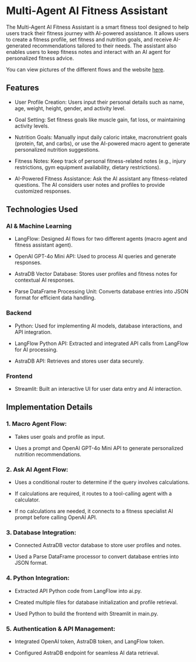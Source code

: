 # Multi-Agent AI Fitness Assistant

The Multi-Agent AI Fitness Assistant is a smart fitness tool designed to help users track their fitness journey with AI-powered assistance. It allows users to create a fitness profile, set fitness and nutrition goals, and receive AI-generated recommendations tailored to their needs. The assistant also enables users to keep fitness notes and interact with an AI agent for personalized fitness advice. 

You can view pictures of the different flows and the website [here](https://github.com/user-attachments/files/18862521/Multi.Agent.AI.fitness.assistant.Pictures.-.Humdaan.Ahmad.pdf).

## Features

- User Profile Creation: Users input their personal details such as name, age, weight, height, gender, and activity level.

- Goal Setting: Set fitness goals like muscle gain, fat loss, or maintaining activity levels.

- Nutrition Goals: Manually input daily caloric intake, macronutrient goals (protein, fat, and carbs), or use the AI-powered macro agent to generate personalized nutrition suggestions.

- Fitness Notes: Keep track of personal fitness-related notes (e.g., injury restrictions, gym equipment availability, dietary restrictions).

- AI-Powered Fitness Assistance: Ask the AI assistant any fitness-related questions. The AI considers user notes and profiles to provide customized responses.

## Technologies Used

### AI & Machine Learning

- LangFlow: Designed AI flows for two different agents (macro agent and fitness assistant agent).

- OpenAI GPT-4o Mini API: Used to process AI queries and generate responses.

- AstraDB Vector Database: Stores user profiles and fitness notes for contextual AI responses.

- Parse DataFrame Processing Unit: Converts database entries into JSON format for efficient data handling.

### Backend

- Python: Used for implementing AI models, database interactions, and API integration.

- LangFlow Python API: Extracted and integrated API calls from LangFlow for AI processing.

- AstraDB API: Retrieves and stores user data securely.

### Frontend

- Streamlit: Built an interactive UI for user data entry and AI interaction.

## Implementation Details

### 1. Macro Agent Flow:

  - Takes user goals and profile as input.

  - Uses a prompt and OpenAI GPT-4o Mini API to generate personalized nutrition recommendations.

### 2. Ask AI Agent Flow:

  - Uses a conditional router to determine if the query involves calculations.

  - If calculations are required, it routes to a tool-calling agent with a calculator.

  - If no calculations are needed, it connects to a fitness specialist AI prompt before calling OpenAI API.

### 3. Database Integration:

  - Connected AstraDB vector database to store user profiles and notes.

  - Used a Parse DataFrame processor to convert database entries into JSON format.

### 4. Python Integration:

  - Extracted API Python code from LangFlow into ai.py.

  - Created multiple files for database initialization and profile retrieval.

  - Used Python to build the frontend with Streamlit in main.py.

### 5. Authentication & API Management:

  - Integrated OpenAI token, AstraDB token, and LangFlow token.

  - Configured AstraDB endpoint for seamless AI data retrieval.


